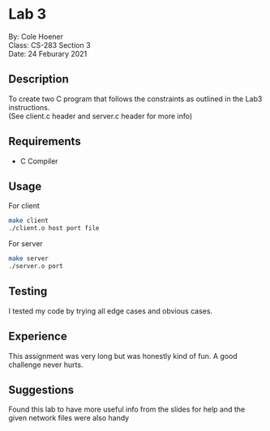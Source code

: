 # Lab 3
By: Cole Hoener  
Class: CS-283 Section 3  
Date: 24 Feburary 2021

## Description
To create two C program that follows the constraints as outlined in the Lab3 instructions.  
(See client.c header and server.c header for more info)

## Requirements
- C Compiler

## Usage

For client
```bash
make client
./client.o host port file
```

For server
```bash
make server
./server.o port
```

## Testing
I tested my code by trying all edge cases and obvious cases.

## Experience
This assignment was very long but was honestly kind of fun. A good challenge never hurts.

## Suggestions
Found this lab to have more useful info from the slides for help and the given network files were also handy